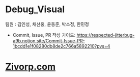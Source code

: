 # Debug_Visual

팀원 : 김인성, 채선웅, 윤동준, 박소정, 한민정

- Commit, Issue, PR 작성 가이드: 
https://respected-jitterbug-a9b.notion.site/Commit-Issue-PR-1bcdd1e1f08280db8de2c766a5892210?pvs=4


# <a href="https://www.zivorp.com">Zivorp.com</a>
